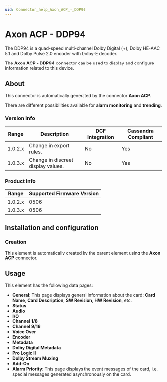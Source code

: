 ```yaml
---
uid: Connector_help_Axon_ACP_-_DDP94
---
```


# Axon ACP - DDP94

The DDP94 is a quad-speed multi-channel Dolby Digital (+), Dolby HE-AAC 5.1 and Dolby Pulse 2.0 encoder with Dolby-E decoder.

The **Axon ACP - DDP94** connector can be used to display and configure information related to this device.

## About

This connector is automatically generated by the connector **Axon ACP**.

There are different possibilities available for **alarm monitoring** and **trending**.

### Version Info

| Range     | Description                        | DCF Integration     | Cassandra Compliant     |
|------------------|------------------------------------|---------------------|-------------------------|
| 1.0.2.x          | Change in export rules.            | No                  | Yes                     |
| 1.0.3.x          | Change in discreet display values. | No                  | Yes                     |

### Product Info

| Range | Supported Firmware Version |
|------------------|-----------------------------|
| 1.0.2.x          | 0506                        |
| 1.0.3.x          | 0506                        |

## Installation and configuration

### Creation

This element is automatically created by the parent element using the **Axon ACP** connector.

## Usage

This element has the following data pages:

- **General**: This page displays general information about the card: **Card Name**, **Card Description**, **SW Revision**, **HW Revision**, etc.
- **Status**
- **Audio**
- **I/O**
- **Channel 1/8**
- **Channel 9/16**
- **Voice Over**
- **Encoder**
- **Metadata**
- **Dolby Digital Metadata**
- **Pro Logic II**
- **Dolby Stream Muxing**
- **Add-On**
- **Alarm Priority**: This page displays the event messages of the card, i.e. special messages generated asynchronously on the card.
